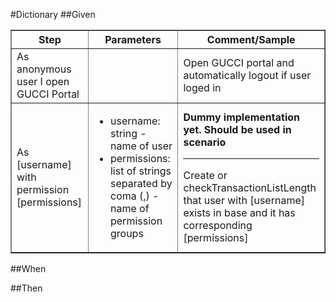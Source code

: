 #Dictionary
##Given

<table border=1>
<tr>
<th>Step</th>
<th>Parameters</th>
<th>Comment/Sample</th>
</tr>

<tr>
<td>As anonymous user I open GUCCI Portal</td>
<td></td>
<td>Open GUCCI portal and automatically logout if user loged in</td>
</tr>

<tr>
<td>As [username] with permission [permissions]</td>
<td><ul>
<li>username: string - name of user</li>
<li>permissions: list of strings separated by coma (,) - name of permission groups</li>
</ul></td>
<td>
<b>Dummy implementation yet. Should be used in scenario</b>
<hr/>
Create or checkTransactionListLength that user with [username] exists in base and it has corresponding [permissions]</td>
</tr>

</table>
 
##When

##Then